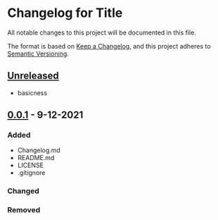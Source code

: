 # Changelog for Title
All notable changes to this project will be documented in this file.

The format is based on [Keep a Changelog](https://keepachangelog.com/en/1.0.0/),
and this project adheres to [Semantic Versioning](https://semver.org/spec/v2.0.0.html).



## [Unreleased]
- basicness



## [0.0.1] - 9-12-2021
### Added
- Changelog.md
- README.md
- LICENSE
- .gitignore


### Changed


### Removed




[Unreleased]: https://github.com/Zeremer/<project>.git...Head
[0.0.1]: https://github.com/Zeremer/<project>.git...v0.0.1
